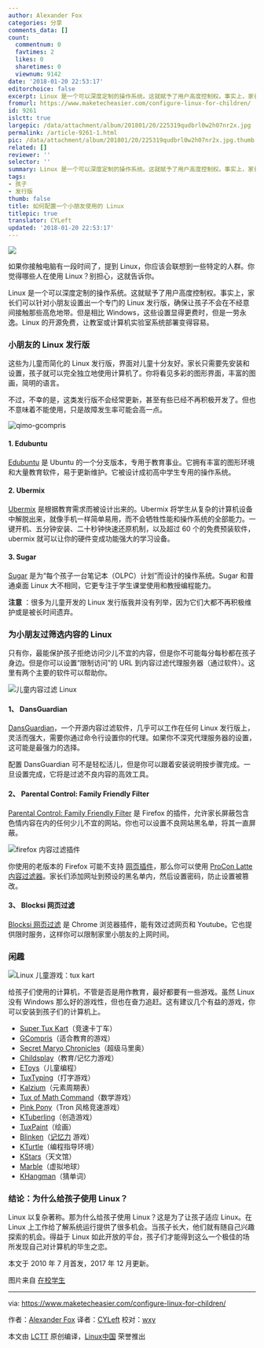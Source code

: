 ```yaml
---
author: Alexander Fox
categories: 分享
comments_data: []
count:
  commentnum: 0
  favtimes: 2
  likes: 0
  sharetimes: 0
  viewnum: 9142
date: '2018-01-20 22:53:17'
editorchoice: false
excerpt: Linux 是一个可以深度定制的操作系统。这就赋予了用户高度控制权。事实上，家长们可以针对小朋友设置出一个专门的 Linux 发行版，确保让孩子不会在不经意间接触那些高危地带。
fromurl: https://www.maketecheasier.com/configure-linux-for-children/
id: 9261
islctt: true
largepic: /data/attachment/album/201801/20/225319qudbrl0w2h07nr2x.jpg
permalink: /article-9261-1.html
pic: /data/attachment/album/201801/20/225319qudbrl0w2h07nr2x.jpg.thumb.jpg
related: []
reviewer: ''
selector: ''
summary: Linux 是一个可以深度定制的操作系统。这就赋予了用户高度控制权。事实上，家长们可以针对小朋友设置出一个专门的 Linux 发行版，确保让孩子不会在不经意间接触那些高危地带。
tags:
- 孩子
- 发行版
thumb: false
title: 如何配置一个小朋友使用的 Linux
titlepic: true
translator: CYLeft
updated: '2018-01-20 22:53:17'
---
```


![](/data/attachment/album/201801/20/225319qudbrl0w2h07nr2x.jpg)


如果你接触电脑有一段时间了，提到 Linux，你应该会联想到一些特定的人群。你觉得哪些人在使用 Linux？别担心，这就告诉你。


Linux 是一个可以深度定制的操作系统。这就赋予了用户高度控制权。事实上，家长们可以针对小朋友设置出一个专门的 Linux 发行版，确保让孩子不会在不经意间接触那些高危地带。但是相比 Windows，这些设置显得更费时，但是一劳永逸。Linux 的开源免费，让教室或计算机实验室系统部署变得容易。


### 小朋友的 Linux 发行版


这些为儿童而简化的 Linux 发行版，界面对儿童十分友好。家长只需要先安装和设置，孩子就可以完全独立地使用计算机了。你将看见多彩的图形界面，丰富的图画，简明的语言。


不过，不幸的是，这类发行版不会经常更新，甚至有些已经不再积极开发了。但也不意味着不能使用，只是故障发生率可能会高一点。


![qimo-gcompris](/data/attachment/album/201801/20/225320mpuj4eifuefzwufo.jpg "qimo-gcompris")


#### 1. Edubuntu


[Edubuntu](http://www.edubuntu.org) 是 Ubuntu 的一个分支版本，专用于教育事业。它拥有丰富的图形环境和大量教育软件，易于更新维护。它被设计成初高中学生专用的操作系统。


#### 2. Ubermix


[Ubermix](http://www.ubermix.org/) 是根据教育需求而被设计出来的。Ubermix 将学生从复杂的计算机设备中解脱出来，就像手机一样简单易用，而不会牺牲性能和操作系统的全部能力。一键开机、五分钟安装、二十秒钟快速还原机制，以及超过 60 个的免费预装软件，ubermix 就可以让你的硬件变成功能强大的学习设备。


#### 3. Sugar


[Sugar](http://wiki.sugarlabs.org/go/Downloads) 是为“每个孩子一台笔记本（OLPC）计划”而设计的操作系统。Sugar 和普通桌面 Linux 大不相同，它更专注于学生课堂使用和教授编程能力。


**注意** ：很多为儿童开发的 Linux 发行版我并没有列举，因为它们大都不再积极维护或是被长时间遗弃。


### 为小朋友过筛选内容的 Linux


只有你，最能保护孩子拒绝访问少儿不宜的内容，但是你不可能每分每秒都在孩子身边。但是你可以设置“限制访问”的 URL 到内容过滤代理服务器（通过软件）。这里有两个主要的软件可以帮助你。


![儿童内容过滤 Linux](/data/attachment/album/201801/20/225324wympvvudb9xvvh5i.png "linux-for-children-content-filtering")


#### 1、 DansGuardian


[DansGuardian](https://help.ubuntu.com/community/DansGuardian)，一个开源内容过滤软件，几乎可以工作在任何 Linux 发行版上，灵活而强大，需要你通过命令行设置你的代理。如果你不深究代理服务器的设置，这可能是最强力的选择。


配置 DansGuardian 可不是轻松活儿，但是你可以跟着安装说明按步骤完成。一旦设置完成，它将是过滤不良内容的高效工具。


#### 2、 Parental Control: Family Friendly Filter


[Parental Control: Family Friendly Filter](https://addons.mozilla.org/en-US/firefox/addon/family-friendly-filter/) 是 Firefox 的插件，允许家长屏蔽包含色情内容在内的任何少儿不宜的网站。你也可以设置不良网站黑名单，将其一直屏蔽。


![firefox 内容过滤插件](/data/attachment/album/201801/20/225325kuixuaq3hs8uau33.png "firefox-content-filter-addon")


你使用的老版本的 Firefox 可能不支持 [网页插件](https://www.maketecheasier.com/best-firefox-web-extensions/)，那么你可以使用 [ProCon Latte 内容过滤器](https://addons.mozilla.org/en-US/firefox/addon/procon-latte/)。家长们添加网址到预设的黑名单内，然后设置密码，防止设置被篡改。


#### 3、 Blocksi 网页过滤


[Blocksi 网页过滤](https://chrome.google.com/webstore/detail/blocksi-web-filter/pgmjaihnmedpcdkjcgigocogcbffgkbn?hl=en) 是 Chrome 浏览器插件，能有效过滤网页和 Youtube。它也提供限时服务，这样你可以限制家里小朋友的上网时间。


### 闲趣


![Linux 儿童游戏：tux kart](/data/attachment/album/201801/20/225326icz2o11215lxlzt2.jpg "linux-for-children-tux-kart")


给孩子们使用的计算机，不管是否是用作教育，最好都要有一些游戏。虽然 Linux 没有 Windows 那么好的游戏性，但也在奋力追赶。这有建议几个有益的游戏，你可以安装到孩子们的计算机上。


* [Super Tux Kart](http://supertuxkart.sourceforge.net/)（竞速卡丁车）
* [GCompris](http://gcompris.net/)（适合教育的游戏）
* [Secret Maryo Chronicles](http://www.secretmaryo.org/)（超级马里奥）
* [Childsplay](http://www.schoolsplay.org/)（教育/记忆力游戏）
* [EToys](http://www.squeakland.org/about/intro/)（儿童编程）
* [TuxTyping](http://tux4kids.alioth.debian.org/tuxtype/index.php)（打字游戏）
* [Kalzium](http://edu.kde.org/kalzium/)（元素周期表）
* [Tux of Math Command](http://tux4kids.alioth.debian.org/tuxmath/index.php)（数学游戏）
* [Pink Pony](http://code.google.com/p/pink-pony/)（Tron 风格竞速游戏）
* [KTuberling](http://games.kde.org/game.php?game=ktuberling)（创造游戏）
* [TuxPaint](http://www.tuxpaint.org/)（绘画）
* [Blinken](https://www.kde.org/applications/education/blinken/)（[记忆力](https://www.ebay.com/sch/i.html?_nkw=memory) 游戏）
* [KTurtle](https://www.kde.org/applications/education/kturtle/)（编程指导环境）
* [KStars](https://www.kde.org/applications/education/kstars/)（天文馆）
* [Marble](https://www.kde.org/applications/education/marble/)（虚拟地球）
* [KHangman](https://www.kde.org/applications/education/khangman/)（猜单词）


### 结论：为什么给孩子使用 Linux？


Linux 以复杂著称。那为什么给孩子使用 Linux？这是为了让孩子适应 Linux。在 Linux 上工作给了解系统运行提供了很多机会。当孩子长大，他们就有随自己兴趣探索的机会。得益于 Linux 如此开放的平台，孩子们才能得到这么一个极佳的场所发现自己对计算机的毕生之恋。


本文于 2010 年 7 月首发，2017 年 12 月更新。


图片来自 [在校学生](https://www.flickr.com/photos/lupuca/8720604364)




---


via: <https://www.maketecheasier.com/configure-linux-for-children/>


作者：[Alexander Fox](https://www.maketecheasier.com/author/alexfox/) 译者：[CYLeft](https://github.com/CYLeft) 校对：[wxy](https://github.com/wxy)


本文由 [LCTT](https://github.com/LCTT/TranslateProject) 原创编译，[Linux中国](https://linux.cn/) 荣誉推出